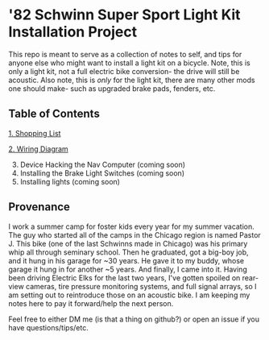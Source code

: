 # '82 Schwinn Super Sport Light Kit Installation Project

This repo is meant to serve as a collection of notes to self, and tips for 
anyone else who might want to install a light kit on a bicycle. Note, this 
is only a light kit, not a full electric bike conversion- the drive will 
still be acoustic. Also note, this is _only_ for the light kit, there are 
many other mods one should make- such as upgraded brake pads, fenders, etc.

## Table of Contents

[1. Shopping List](shopping-list.md)

[2. Wiring Diagram](wiring.md)

3. Device Hacking the Nav Computer (coming soon)
4. Installing the Brake Light Switches (coming soon)
5. Installing lights (coming soon)

## Provenance

I work a summer camp for foster kids every year for my summer vacation. The 
guy who started all of the camps in the Chicago region is named Pastor J. 
This bike (one of the last Schwinns made in Chicago) was his primary whip 
all through seminary school. Then he graduated, got a big-boy job, and it 
hung in his garage for ~30 years. He gave it to my buddy, whose garage it 
hung in for another ~5 years. And finally, I came into it. Having been 
driving Electric Elks for the last two years, I've gotten spoiled on 
rear-view cameras, tire pressure monitoring systems, and full signal arrays, so 
I am setting out to reintroduce those on an acoustic bike. I am keeping my 
notes here to pay it forward/help the next person. 

Feel free to either DM me (is that a thing on github?) or open an issue if 
you have questions/tips/etc. 